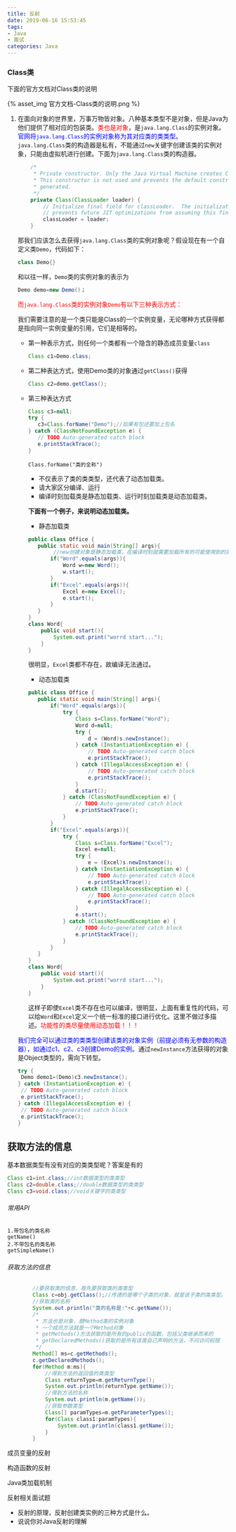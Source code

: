 ```yaml
---
title: 反射
date: 2019-06-16 15:53:45
tags:
- Java
- 面试
categories: Java
---
```


### Class类

下面的官方文档对Class类的说明

{% asset_img 官方文档-Class类的说明.png %}

1. 在面向对象的世界里，万事万物皆对象。八种基本类型不是对象，但是Java为他们提供了相对应的包装类。<span style="color:red">类也是对象</span>，是`java.lang.Class`的实例对象。<span style="color:blue">官网将`java.lang.Class`的实例对象称为其对应类的类类型。</span>`java.lang.Class`类的构造器是私有，不能通过`new`关键字创建该类的实例对象，只能由虚拟机进行创建。下面为`java.lang.Class`类的构造器。

   ```java
       /*
        * Private constructor. Only the Java Virtual Machine creates Class objects.
        * This constructor is not used and prevents the default constructor being
        * generated.
        */
       private Class(ClassLoader loader) {
           // Initialize final field for classLoader.  The initialization value of non-null
           // prevents future JIT optimizations from assuming this final field is null.
           classLoader = loader;
       }
   ```

   那我们应该怎么去获得`java.lang.Class`类的实例对象呢？假设现在有一个自定义类`Demo`，代码如下：

   ```java
   class Demo{}
   ```

   和以往一样，`Demo`类的实例对象的表示为

   ```java
   Demo demo=new Demo()；
   ```

   <span style="color:red">而`java.lang.Class`类的实例对象`Demo`有以下三种表示方式：</span>

   我们需要注意的是一个类只能是Class的一个实例变量，无论哪种方式获得都是指向同一实例变量的引用，它们是相等的。

   + 第一种表示方式，则任何一个类都有一个隐含的静态成员变量`class`

     ```java
     Class c1=Demo.class;
     ```

   + 第二种表达方式，使用Demo类的对象通过`getClass()`获得

     ```java
     Class c2=demo.getClass();
     ```

   + 第三种表达方式

     ```java
     Class c3=null;
     try {
     	c3=Class.forName("Demo");//如果有包还要加上包名
     } catch (ClassNotFoundException e) {
     	// TODO Auto-generated catch block
     	e.printStackTrace();
     }
     ```

     `Class.forName("类的全称")`

     + 不仅表示了类的类类型，还代表了动态加载类。
     + 请大家区分编译、运行
     + 编译时刻加载类是静态加载类、运行时刻加载类是动态加载类。

     __下面有一个例子，来说明动态加载类。__

     + 静态加载类

     ```java
     public class Office {
     	public static void main(String[] args){
             //new创建对象是静态加载类，在编译时刻就需要加载所有的可能使用到的类
     		if("Word".equals(args)){
     			Word w=new Word();
     			w.start();
     		}
     		if("Excel".equals(args)){
     			Excel e=new Excel();
     			e.start();
     		}
     	}
     }
     class Word{
         public void start(){
             System.out.print("worrd start...");
         }
     }
     ```

     很明显，`Excel`类都不存在，故编译无法通过。

     + 动态加载类

     ```java
     public class Office {
     	public static void main(String[] args){
     		if("Word".equals(args)){
     			try {
     				Class s=Class.forName("Word");
     				Word d=null;
     				try {
     					d = (Word)s.newInstance();
     				} catch (InstantiationException e) {
     					// TODO Auto-generated catch block
     					e.printStackTrace();
     				} catch (IllegalAccessException e) {
     					// TODO Auto-generated catch block
     					e.printStackTrace();
     				}
     				d.start();
     			} catch (ClassNotFoundException e) {
     				// TODO Auto-generated catch block
     				e.printStackTrace();
     			}
     		}
     		if("Excel".equals(args)){
     			try {
     				Class s=Class.forName("Excel");
     				Excel e=null;
     				try {
     					e = (Excel)s.newInstance();
     				} catch (InstantiationException e) {
     					// TODO Auto-generated catch block
     					e.printStackTrace();
     				} catch (IllegalAccessException e) {
     					// TODO Auto-generated catch block
     					e.printStackTrace();
     				}
     				e.start();
     			} catch (ClassNotFoundException e) {
     				// TODO Auto-generated catch block
     				e.printStackTrace();
     			}
     		}
     	}
     }
     class Word{
         public void start(){
             System.out.print("worrd start...");
         }
     }
     ```

     这样子即使`Excel`类不存在也可以编译，很明显，上面有重复性的代码，可以给`Word`和`Excel`定义一个统一标准的接口进行优化。这里不做过多描述。<span style="color:red">功能性的类尽量使用动态加载！！！</span>

   <span style="color:blue">我们完全可以通过类的类类型创建该类的对象实例（前提必须有无参数的构造器），如通过c1、c2、c3创建Demo的实例。</span>通过`newInstance`方法获得的对象是Object类型的，需向下转型。

   ```java
   try {
   	Demo demo1=(Demo)c3.newInstance();
   } catch (InstantiationException e) {
   	// TODO Auto-generated catch block
   	e.printStackTrace();
   } catch (IllegalAccessException e) {
   	// TODO Auto-generated catch block
   	e.printStackTrace();
   }
   ```

## 获取方法的信息

基本数据类型有没有对应的类类型呢？答案是有的

```java
Class c1=int.class;//int数据类型的类类型
Class c2=double.class;//double数据类型的类类型
Class c3=void.class;//void关键字的类类型
```

###### 常用API

```
1.带包名的类名称
getName()
2.不带包名的类名称
getSimpleName()
```

###### 获取方法的信息

```java
		//要获取类的信息，首先要获取类的类类型
		Class c=obj.getClass();//传递的是哪个子类的对象，就是该子类的类类型。
		//获取类的名称
		System.out.println("类的名称是:"+c.getName());
		/*
		 * 方法也是对象，是Method类的实例对象
		 * 一个成员方法就是一个Method对象
		 * getMethods()方法获取的是所有的public的函数，包括父类继承而来的
		 * getDeclaredMethods()获取的是所有该类自己声明的方法，不问访问权限
		 */
		Method[] ms=c.getMethods();
		c.getDeclaredMethods();
		for(Method m:ms){
			//得到方法的返回值的类类型
			Class returnType=m.getReturnType();
			System.out.println(returnType.getName());
			//得到方法的名称
			System.out.println(m.getName());
			//获取参数类型
			Class[] paramTypes=m.getParameterTypes();
			for(Class class1:paramTypes){
				System.out.println(class1.getName());
			}
		}
```



成员变量的反射

构造函数的反射

Java类加载机制



反射相关面试题

+ 反射的原理，反射创建类实例的三种方式是什么。
+ 说说你对Java反射的理解